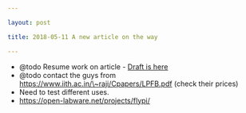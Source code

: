 ```yaml
---

layout: post

title: 2018-05-11 A new article on the way

---
```



-   @todo Resume work on article - [Draft is
    here](/matty/article/matty_article.md)
-   @todo contact the guys from
    https://www.iith.ac.in/\~raji/Cpapers/LPFB.pdf (check their prices)
-   Need to test different uses.
-   https://open-labware.net/projects/flypi/

